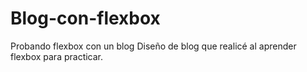 # Blog-con-flexbox
Probando flexbox con un blog
Diseño de blog que realicé al aprender flexbox para practicar.
